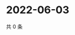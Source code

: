 # 2022-06-03

共 0 条

<!-- BEGIN WEIBO -->
<!-- 最后更新时间 Fri Jun 03 2022 03:13:30 GMT+0800 (China Standard Time) -->

<!-- END WEIBO -->
